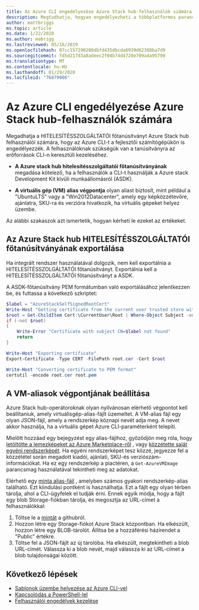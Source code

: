```yaml
---
title: Az Azure CLI engedélyezése Azure Stack hub-felhasználók számára
description: Megtudhatja, hogyan engedélyezheti a többplatformos parancssori felületet (CLI) a Azure Stack hub erőforrásainak kezeléséhez és üzembe helyezéséhez.
author: mattbriggs
ms.topic: article
ms.date: 1/22/2020
ms.author: mabrigg
ms.lastreviewed: 05/16/2019
ms.openlocfilehash: 07cc157290280dbfd435dbcda6939d62388ba7d9
ms.sourcegitcommit: fd5d217d3a8adeec2f04b74d4728e709a4a95790
ms.translationtype: MT
ms.contentlocale: hu-HU
ms.lasthandoff: 01/29/2020
ms.locfileid: "76879006"
---
```

# <a name="enable-azure-cli-for-azure-stack-hub-users"></a>Az Azure CLI engedélyezése Azure Stack hub-felhasználók számára

Megadhatja a HITELESÍTÉSSZOLGÁLTATÓI főtanúsítványt Azure Stack hub felhasználói számára, hogy az Azure CLI-t a fejlesztői számítógépükön is engedélyezzék. A felhasználóknak szükségük van a tanúsítványra az erőforrások CLI-n keresztüli kezeléséhez.

 - **A Azure stack hub hitelesítésszolgáltatói főtanúsítványának** megadása kötelező, ha a felhasználók a CLI-t használják a Azure stack Development Kit kívüli munkaállomásról (ASDK).  

 - **A virtuális gép (VM) alias végpontja** olyan aliast biztosít, mint például a "UbuntuLTS" vagy a "Win2012Datacenter", amely egy képközzétevőre, ajánlatra, SKU-ra és verzióra hivatkozik, ha virtuális gépeket helyez üzembe.  

Az alábbi szakaszok azt ismertetik, hogyan kérheti le ezeket az értékeket.

## <a name="export-the-azure-stack-hub-ca-root-certificate"></a>Az Azure Stack hub HITELESÍTÉSSZOLGÁLTATÓI főtanúsítványának exportálása

Ha integrált rendszer használatával dolgozik, nem kell exportálnia a HITELESÍTÉSSZOLGÁLTATÓI főtanúsítványt. Exportálnia kell a HITELESÍTÉSSZOLGÁLTATÓI főtanúsítványt a ASDK.

A ASDK-főtanúsítvány PEM formátumban való exportálásához jelentkezzen be, és futtassa a következő szkriptet:

```powershell
$label = "AzureStackSelfSignedRootCert"
Write-Host "Getting certificate from the current user trusted store with subject CN=$label"
$root = Get-ChildItem Cert:\CurrentUser\Root | Where-Object Subject -eq "CN=$label" | select -First 1
if (-not $root)
{
    Write-Error "Certificate with subject CN=$label not found"
    return
}

Write-Host "Exporting certificate"
Export-Certificate -Type CERT -FilePath root.cer -Cert $root

Write-Host "Converting certificate to PEM format"
certutil -encode root.cer root.pem
```

## <a name="set-up-the-vm-aliases-endpoint"></a>A VM-aliasok végpontjának beállítása

Azure Stack hub-operátoroknak olyan nyilvánosan elérhető végpontot kell beállítaniuk, amely virtuálisgép-alias-fájlt üzemeltet. A VM-alias fájl egy olyan JSON-fájl, amely a rendszerkép köznapi nevét adja meg. A nevet akkor használja, ha a virtuális gépet Azure CLI-paraméterként telepíti.  

Mielőtt hozzáad egy bejegyzést egy alias-fájlhoz, győződjön meg róla, hogy [letöltötte a lemezképeket az Azure Marketplace-ről](azure-stack-download-azure-marketplace-item.md) , vagy [közzétette saját egyéni rendszerképét](azure-stack-add-vm-image.md). Ha egyéni rendszerképet tesz közzé, jegyezze fel a közzététel során megadott kiadói, ajánlati, SKU-és verziószám-információkat. Ha ez egy rendszerkép a piactéren, a `Get-AzureVMImage` parancsmag használatával tekintheti meg az adatokat.  

Elérhető egy [minta alias-fájl](https://raw.githubusercontent.com/Azure/azure-rest-api-specs/master/arm-compute/quickstart-templates/aliases.json) , amelyben számos gyakori rendszerkép-alias található. Ezt kiindulási pontként is használhatja. Ezt a fájlt egy olyan térben tárolja, ahol a CLI-ügyfelek el tudják érni. Ennek egyik módja, hogy a fájlt egy blob Storage-fiókban tárolja, és megosztja az URL-címet a felhasználókkal:

1. Töltse le a [mintát](https://raw.githubusercontent.com/Azure/azure-rest-api-specs/master/arm-compute/quickstart-templates/aliases.json) a githubról.
2. Hozzon létre egy Storage-fiókot Azure Stack központban. Ha elkészült, hozzon létre egy BLOB-tárolót. Állítsa be a hozzáférési házirendet a "Public" értékre.  
3. Töltse fel a JSON-fájlt az új tárolóba. Ha elkészült, megtekintheti a blob URL-címét. Válassza ki a blob nevét, majd válassza ki az URL-címet a blob tulajdonságai között.

## <a name="next-steps"></a>Következő lépések

- [Sablonok üzembe helyezése az Azure CLI-vel](../user/azure-stack-deploy-template-command-line.md )
- [Kapcsolódás a PowerShell-lel](azure-stack-powershell-install.md)
- [Felhasználói engedélyek kezelése](azure-stack-manage-permissions.md)
